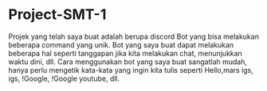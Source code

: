 ﻿# Project-SMT-1
 Projek yang telah saya buat adalah berupa discord Bot yang bisa melakukan beberapa command yang unik. Bot yang saya buat dapat melakukan beberapa hal seperti tanggapan  jika kita melakukan chat, menunjukkan waktu dini, dll.
 Cara menggunakan bot yang saya buat sangatlah mudah, hanya perlu mengetik kata-kata yang ingin kita tulis seperti Hello,mars igs, igs, !Google, !Google youtube, dll.
